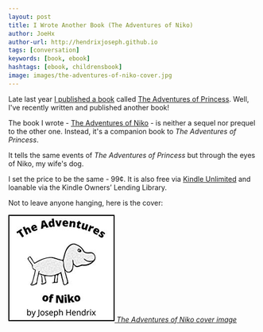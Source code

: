 ```yaml
---
layout: post
title: I Wrote Another Book (The Adventures of Niko)
author: JoeHx
author-url: http://hendrixjoseph.github.io
tags: [conversation]
keywords: [book, ebook]
hashtags: [ebook, childrensbook]
image: images/the-adventures-of-niko-cover.jpg
---
```


Late last year [I published a book](https://www.puppy-snuggles.com/blog/i-wrote-a-book-the-adventures-of-princess/) called [The Adventures of Princess](https://www.amazon.com/dp/B07M68STB4/?tag=puppysnuggles-20). Well, I've recently written and published another book!

The book I wrote - [The Adventures of Niko](https://www.amazon.com/dp/B07SRJTTMW/?tag=puppysnuggles-20) - is neither a sequel nor prequel to the other one. Instead, it's a companion book to *The Adventures of Princess*.

It tells the same events of *The Adventures of Princess* but through the eyes of Niko, my wife's dog.

I set the price to be the same - 99&cent;. It is also free via [Kindle Unlimited](https://amzn.to/2AFJoXF) and loanable via the Kindle Owners’ Lending Library.

Not to leave anyone hanging, here is the cover:

[![The Adventures of Niko cover image](/images/the-adventures-of-niko-cover.jpg)
*The Adventures of Niko cover image*](https://www.amazon.com/dp/B07SRJTTMW/?tag=puppysnuggles-20)
